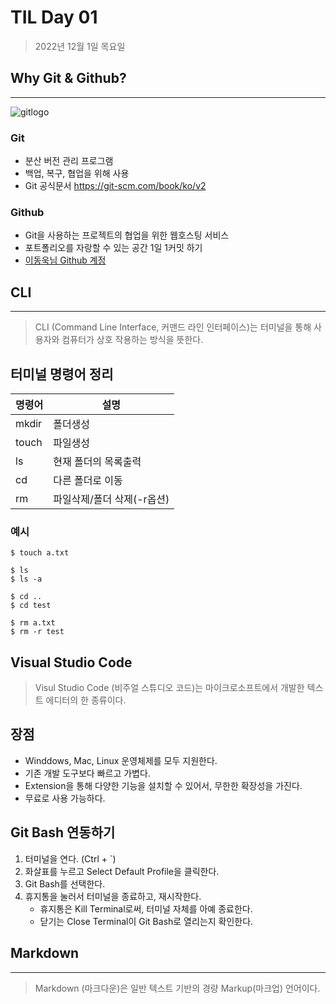 # **TIL Day 01**
> 2022년 12월 1일 목요일
## **Why Git & Github?**
---
![gitlogo](https://git-scm.com/images/logo@2x.png)
### **Git**
- 분산 버전 관리 프로그램
- 백업, 복구, 협업을 위해 사용
- Git 공식문서 https://git-scm.com/book/ko/v2

### **Github**
- Git을 사용하는 프로젝트의 협업을 위한 웹호스팅 서비스
- 포트폴리오를 자랑할 수 있는 공간 1일 1커밋 하기
- [이동욱님 Github 계정](https://github.com/jojoldu)

## **CLI**
---
> CLI (Command Line Interface, 커맨드 라인 인터페이스)는 터미널을 통해 사용자와 컴퓨터가 상호 작용하는 방식을 뜻한다.

## **터미널 명령어 정리**
|명령어|설명|
  |---|---|
  |mkdir|폴더생성|
  |touch|파일생성|
  |ls|현재 폴더의 목록출력|
  |cd|다른 폴더로 이동|
  |rm|파일삭제/폴더 삭제(-r옵션)|

  ### 예시
  ```
  $ touch a.txt

  $ ls
  $ ls -a

  $ cd ..
  $ cd test

  $ rm a.txt
  $ rm -r test
  ```

  ## **Visual Studio Code**
  > Visul Studio Code (비주얼 스튜디오 코드)는 마이크로소프트에서 개발한 텍스트 에디터의 한 종류이다.

  ## **장점**
  - Winddows, Mac, Linux 운영체제를 모두 지원한다.
  - 기존 개발 도구보다 빠르고 가볍다.
  - Extension을 통해 다양한 기능을 설치할 수 있어서, 무한한 확장성을 가진다.
  - 무료로 사용 가능하다.

## **Git Bash 연동하기**
1. 터미널을 연다. (Ctrl + `)
2. 화살표를 누르고 Select Default Profile을 클릭한다.
3. Git Bash를 선택한다.
4. 휴지통을 눌러서 터미널을 종료하고, 재시작한다.
    - 휴지통은 Kill Terminal로써, 터미널 자체를 아예 종료한다.
    - 닫기는 Close Terminal이 Git Bash로 열리는지 확인한다.

## **Markdown**
---
> Markdown (마크다운)은 일반 텍스트 기반의 경량 Markup(마크업) 언어이다.


